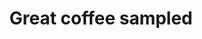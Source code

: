 ---
title: Great coffee sampled
image: /img/home-jumbotron.jpg
blurb:
  heading: What is SampleRoast?
  text: >-
    At SampleRoast we believe finding great coffee shouldn't be a guessing
    game.  We taste the latest offerings, from roasters around the country, and review them for you.
intro:
  heading: We love great coffee!
  text: >-
    SampleRoast was created on the simple premise that great coffee should be shared.  By tasting coffees and sharing our reviews, we hope to expand coffee knowledge everywhere. 
reviews:
  - image: img/illustrations-coffee.svg
    heading: Balanced and fair
    text: >-
      We review coffees in accordance with SCA cupping guidelines.  Coffees submited for review are cupped blind in order to avoid potential bias.  We take fairness and objectivity seriously.
  - image: /img/illustrations-coffee-gear.svg
    heading: Passion for coffee
    text: >-
      Our cuppers have a combined total of 50 years of experiance in the coffee industry.  We've cupped thousands of samples and hope to use that knowledge to help you find your perfect cup.
knowledge:
  heading: More than just coffee reviews
  text: >-
    SampleRoast is the ultimate spot for coffee lovers who want to expand their
    knowledge of coffee.  We take coffee farming, processing, roasting, and brewing
    seriously.  Check out the Knowledge section for our latest coffee articles. 
values:
  heading: Our values
  text: >-
    We believe coffee has the power to bring people together.   At SampleRoast, our aim is to share coffee 
    knowledge in order foster love for coffee, the craft, and the community.
---